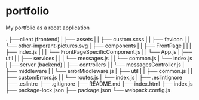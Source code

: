 # portfolio
My portfolio as a recat application

.
├──client (frontend)
|  ├── assets
|  |   ├── custom.scss
|  |   ├── favicon
|  |   └── other-imporant-pictures.svg
|  ├── components
|  |   ├── FrontPage
|  |   |   ├── index.js
|  |   |   └── FrontPageSpecificComponent.js
|  |   └── App.js
|  ├── util
|  |   ├── services
|  |   |   └── messages.js
|  |   └── common.js
|  └── index.js
|
├──server (backend)
|  ├── controllers
|  |   └── messagesController.js
|  ├── middleware
|  |   └── errorMiddleware.js
|  ├── util
|  |   ├── common.js
|  |   ├── customErrors.js
|  |   └── routes.js
|  └── index.js
|
├── .eslintignore
├── .eslintrc
├── .gitignore
├── README.md
├── index.html
├── index.js
├── package-lock.json
├── package.json
└── webpack.config.js